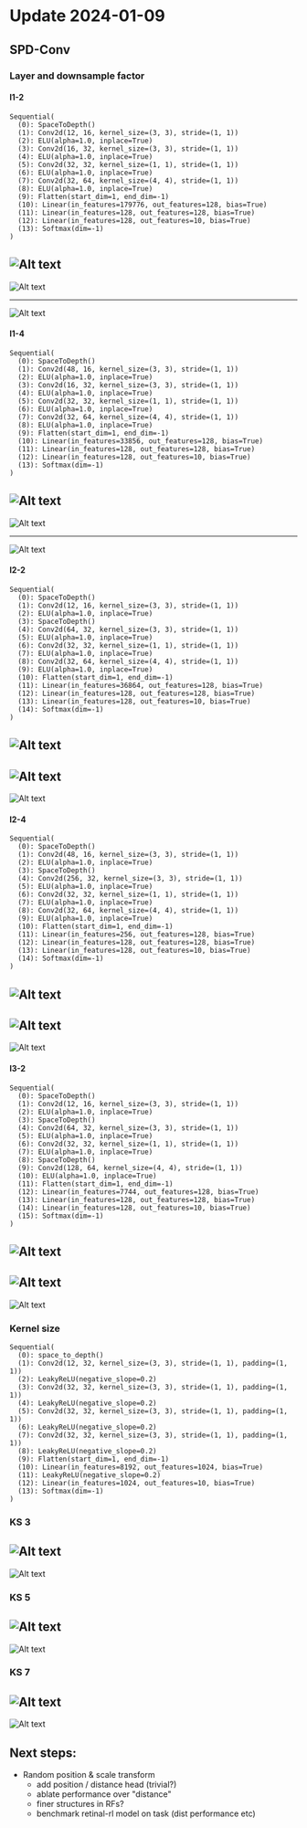 # Update 2024-01-09

## SPD-Conv

### Layer and downsample factor
#### l1-2
```
Sequential(
  (0): SpaceToDepth()
  (1): Conv2d(12, 16, kernel_size=(3, 3), stride=(1, 1))
  (2): ELU(alpha=1.0, inplace=True)
  (3): Conv2d(16, 32, kernel_size=(3, 3), stride=(1, 1))
  (4): ELU(alpha=1.0, inplace=True)
  (5): Conv2d(32, 32, kernel_size=(1, 1), stride=(1, 1))
  (6): ELU(alpha=1.0, inplace=True)
  (7): Conv2d(32, 64, kernel_size=(4, 4), stride=(1, 1))
  (8): ELU(alpha=1.0, inplace=True)
  (9): Flatten(start_dim=1, end_dim=-1)
  (10): Linear(in_features=179776, out_features=128, bias=True)
  (11): Linear(in_features=128, out_features=128, bias=True)
  (12): Linear(in_features=128, out_features=10, bias=True)
  (13): Softmax(dim=-1)
)
```
![Alt text](../../imgs/spd_level/l1-2_0.png)
---
![Alt text](../../imgs/spd_level/l1-2_1.png)
<!-- ---
![Alt text](../../imgs/spd_level/l1-2_2.png) -->
---
![Alt text](../../imgs/spd_level/l1-2_3.png)

#### l1-4
```
Sequential(
  (0): SpaceToDepth()
  (1): Conv2d(48, 16, kernel_size=(3, 3), stride=(1, 1))
  (2): ELU(alpha=1.0, inplace=True)
  (3): Conv2d(16, 32, kernel_size=(3, 3), stride=(1, 1))
  (4): ELU(alpha=1.0, inplace=True)
  (5): Conv2d(32, 32, kernel_size=(1, 1), stride=(1, 1))
  (6): ELU(alpha=1.0, inplace=True)
  (7): Conv2d(32, 64, kernel_size=(4, 4), stride=(1, 1))
  (8): ELU(alpha=1.0, inplace=True)
  (9): Flatten(start_dim=1, end_dim=-1)
  (10): Linear(in_features=33856, out_features=128, bias=True)
  (11): Linear(in_features=128, out_features=128, bias=True)
  (12): Linear(in_features=128, out_features=10, bias=True)
  (13): Softmax(dim=-1)
)
```
![Alt text](../../imgs/spd_level/l1-4_0.png)
---
![Alt text](../../imgs/spd_level/l1-4_1.png)
<!-- ---
![Alt text](../../imgs/spd_level/l1-4_2.png) -->
---
![Alt text](../../imgs/spd_level/l1-4_3.png)


#### l2-2
```
Sequential(
  (0): SpaceToDepth()
  (1): Conv2d(12, 16, kernel_size=(3, 3), stride=(1, 1))
  (2): ELU(alpha=1.0, inplace=True)
  (3): SpaceToDepth()
  (4): Conv2d(64, 32, kernel_size=(3, 3), stride=(1, 1))
  (5): ELU(alpha=1.0, inplace=True)
  (6): Conv2d(32, 32, kernel_size=(1, 1), stride=(1, 1))
  (7): ELU(alpha=1.0, inplace=True)
  (8): Conv2d(32, 64, kernel_size=(4, 4), stride=(1, 1))
  (9): ELU(alpha=1.0, inplace=True)
  (10): Flatten(start_dim=1, end_dim=-1)
  (11): Linear(in_features=36864, out_features=128, bias=True)
  (12): Linear(in_features=128, out_features=128, bias=True)
  (13): Linear(in_features=128, out_features=10, bias=True)
  (14): Softmax(dim=-1)
)
```
![Alt text](../../imgs/spd_level/l2-2_0.png)
---
![Alt text](../../imgs/spd_level/l2-2_1.png)
---
![Alt text](../../imgs/spd_level/l2-2_3.png)

#### l2-4
```
Sequential(
  (0): SpaceToDepth()
  (1): Conv2d(48, 16, kernel_size=(3, 3), stride=(1, 1))
  (2): ELU(alpha=1.0, inplace=True)
  (3): SpaceToDepth()
  (4): Conv2d(256, 32, kernel_size=(3, 3), stride=(1, 1))
  (5): ELU(alpha=1.0, inplace=True)
  (6): Conv2d(32, 32, kernel_size=(1, 1), stride=(1, 1))
  (7): ELU(alpha=1.0, inplace=True)
  (8): Conv2d(32, 64, kernel_size=(4, 4), stride=(1, 1))
  (9): ELU(alpha=1.0, inplace=True)
  (10): Flatten(start_dim=1, end_dim=-1)
  (11): Linear(in_features=256, out_features=128, bias=True)
  (12): Linear(in_features=128, out_features=128, bias=True)
  (13): Linear(in_features=128, out_features=10, bias=True)
  (14): Softmax(dim=-1)
)
```
![Alt text](../../imgs/spd_level/l2-4_0.png)
---
![Alt text](../../imgs/spd_level/l2-4_1.png)
---
![Alt text](../../imgs/spd_level/l2-4_3.png)

#### l3-2
```
Sequential(
  (0): SpaceToDepth()
  (1): Conv2d(12, 16, kernel_size=(3, 3), stride=(1, 1))
  (2): ELU(alpha=1.0, inplace=True)
  (3): SpaceToDepth()
  (4): Conv2d(64, 32, kernel_size=(3, 3), stride=(1, 1))
  (5): ELU(alpha=1.0, inplace=True)
  (6): Conv2d(32, 32, kernel_size=(1, 1), stride=(1, 1))
  (7): ELU(alpha=1.0, inplace=True)
  (8): SpaceToDepth()
  (9): Conv2d(128, 64, kernel_size=(4, 4), stride=(1, 1))
  (10): ELU(alpha=1.0, inplace=True)
  (11): Flatten(start_dim=1, end_dim=-1)
  (12): Linear(in_features=7744, out_features=128, bias=True)
  (13): Linear(in_features=128, out_features=128, bias=True)
  (14): Linear(in_features=128, out_features=10, bias=True)
  (15): Softmax(dim=-1)
)
```
![Alt text](../../imgs/spd_level/l3-2_0.png)
---
![Alt text](../../imgs/spd_level/l3-2_1.png)
---
![Alt text](../../imgs/spd_level/l3-2_3.png)

### Kernel size

```
Sequential(
  (0): space_to_depth()
  (1): Conv2d(12, 32, kernel_size=(3, 3), stride=(1, 1), padding=(1, 1))
  (2): LeakyReLU(negative_slope=0.2)
  (3): Conv2d(32, 32, kernel_size=(3, 3), stride=(1, 1), padding=(1, 1))
  (4): LeakyReLU(negative_slope=0.2)
  (5): Conv2d(32, 32, kernel_size=(3, 3), stride=(1, 1), padding=(1, 1))
  (6): LeakyReLU(negative_slope=0.2)
  (7): Conv2d(32, 32, kernel_size=(3, 3), stride=(1, 1), padding=(1, 1))
  (8): LeakyReLU(negative_slope=0.2)
  (9): Flatten(start_dim=1, end_dim=-1)
  (10): Linear(in_features=8192, out_features=1024, bias=True)
  (11): LeakyReLU(negative_slope=0.2)
  (12): Linear(in_features=1024, out_features=10, bias=True)
  (13): Softmax(dim=-1)
)
```

### KS 3
![Alt text](../../imgs/spd_kernel_size/3-0.png)
---
![Alt text](../../imgs/spd_kernel_size/3-3.png)


### KS 5
![Alt text](../../imgs/spd_kernel_size/5-0.png)
---
![Alt text](../../imgs/spd_kernel_size/5-3.png)

### KS 7
![Alt text](../../imgs/spd_kernel_size/7-0.png)
---
![Alt text](../../imgs/spd_kernel_size/7-3.png)

## Next steps:

- Random position & scale transform
  - add position / distance head (trivial?)
  - ablate performance over "distance"
  - finer structures in RFs?
  - benchmark retinal-rl model on task (dist performance etc)